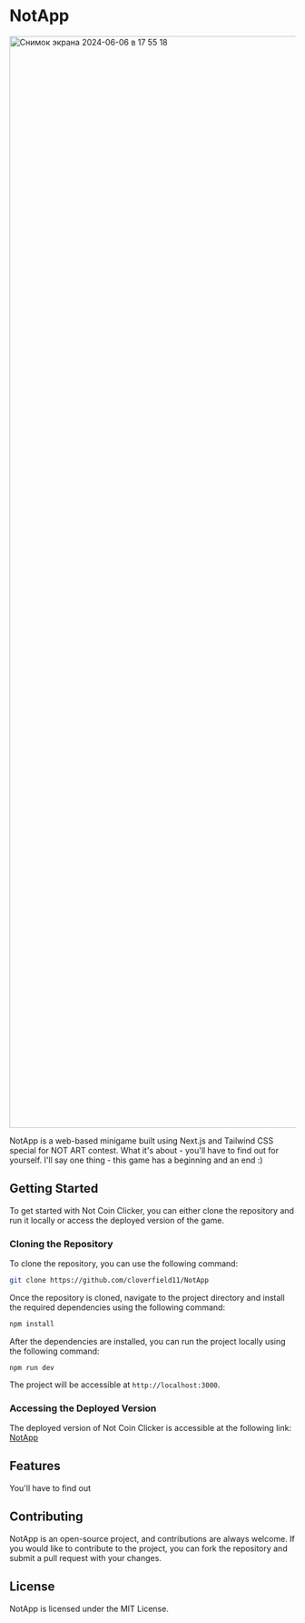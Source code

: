 NotApp
===============

<img width="1920" alt="Снимок экрана 2024-06-06 в 17 55 18" src="https://github.com/cloverfield11/NotApp/assets/130602166/8224de8d-da56-4610-96ef-d87c30254995">


NotApp is a web-based minigame built using Next.js and Tailwind CSS special for NOT ART contest. What it's about - you'll have to find out for yourself. I'll say one thing - this game has a beginning and an end :)

Getting Started
---------------

To get started with Not Coin Clicker, you can either clone the repository and run it locally or access the deployed version of the game.

### Cloning the Repository

To clone the repository, you can use the following command:
```bash
git clone https://github.com/cloverfield11/NotApp
```
Once the repository is cloned, navigate to the project directory and install the required dependencies using the following command:
```csharp
npm install
```
After the dependencies are installed, you can run the project locally using the following command:
```
npm run dev
```
The project will be accessible at `http://localhost:3000`.

### Accessing the Deployed Version

The deployed version of Not Coin Clicker is accessible at the following link: [NotApp](https://notapp.cloverfield11.ru)

Features
--------

You'll have to find out

Contributing
------------

NotApp is an open-source project, and contributions are always welcome. If you would like to contribute to the project, you can fork the repository and submit a pull request with your changes.

License
-------

NotApp is licensed under the MIT License.
